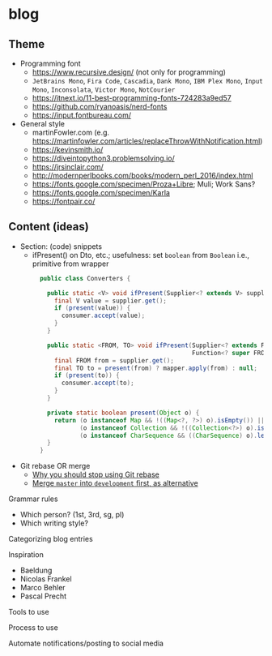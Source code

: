 # blog

## Theme

 * Programming font
   - https://www.recursive.design/ (not only for programming)
   - `JetBrains Mono`, `Fira Code`, `Cascadia`, `Dank Mono`, `IBM Plex Mono`, `Input Mono`, `Inconsolata`, `Victor Mono`, `NotCourier`
   - https://itnext.io/11-best-programming-fonts-724283a9ed57
   - https://github.com/ryanoasis/nerd-fonts
   - https://input.fontbureau.com/
 * General style
   - martinFowler.com (e.g. https://martinfowler.com/articles/replaceThrowWithNotification.html)
   - https://kevinsmith.io/
   - https://diveintopython3.problemsolving.io/
   - https://jrsinclair.com/
   - http://modernperlbooks.com/books/modern_perl_2016/index.html
   - https://fonts.google.com/specimen/Proza+Libre; Muli; Work Sans?
   - https://fonts.google.com/specimen/Karla
   - https://fontpair.co/

## Content (ideas)

 * Section: (code) snippets
   * ifPresent() on Dto, etc.; usefulness: set `boolean` from `Boolean` i.e., primitive from wrapper
     ```java
       public class Converters {

         public static <V> void ifPresent(Supplier<? extends V> supplier, Consumer<? super V> consumer) {
           final V value = supplier.get();
           if (present(value)) {
             consumer.accept(value);
           }
         }

         public static <FROM, TO> void ifPresent(Supplier<? extends FROM> supplier,
                                                 Function<? super FROM, ? extends TO> mapper, Consumer<TO> consumer) {
           final FROM from = supplier.get();
           final TO to = present(from) ? mapper.apply(from) : null;
           if (present(to)) {
             consumer.accept(to);
           }
         }

         private static boolean present(Object o) {
           return (o instanceof Map && !((Map<?, ?>) o).isEmpty()) ||
                  (o instanceof Collection && !((Collection<?>) o).isEmpty()) ||
                  (o instanceof CharSequence && ((CharSequence) o).length() > 0) || o != null;
         }
       }
     ```
 * Git rebase OR merge
   * [Why you should stop using Git rebase](https://medium.com/@fredrikmorken/why-you-should-stop-using-git-rebase-5552bee4fed1)
   * [Merge `master` into `development` first, as alternative](https://stackoverflow.com/questions/14168677/merge-development-branch-with-master)

Grammar rules
- Which person? (1st, 3rd, sg, pl)
- Which writing style?

Categorizing blog entries

Inspiration
- Baeldung
- Nicolas Frankel
- Marco Behler
- Pascal Precht

Tools to use

Process to use

Automate notifications/posting to social media

